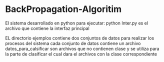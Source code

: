 # BackPropagation-Algoritim
El sistema desarrollado en python
para ejecutar: python Inter.py
es el archivo que contiene la interfaz principal

EL directorio ejemplos contiene dos conjuntos de datos para realizar los procesos del sistema
cada conjunto de datos contiene un archivo datos_para_calsificar son archivos que no contienen clase
y se utiliza para la parte de clasificar el cual dara el archivos con la clase correspondiente
